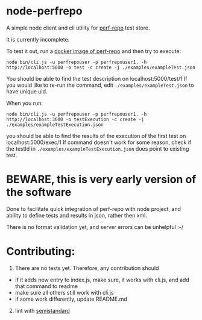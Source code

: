 # node-perfrepo

A simple node client and cli utility for [perf-repo](https://github.com/PerfCake/PerfRepo) test store.

It is currently incomplete.

To test it out, run a [docker image of perf-repo](https://github.com/PerfCake/Docker/tree/master/perfrepo)
and then try to execute:
```
node bin/cli.js -u perfrepouser -p perfrepouser1. -h http://localhost:5000 -o test -c create -j ./examples/exampleTest.json
```

You should be able to find the test description on localhost:5000/test/1
If you would like to re-run the command, edit `./examples/exampleTest.json` to have unique uid.

When you run:

```
node bin/cli.js -u perfrepouser -p perfrepouser1. -h http://localhost:3000 -o testExecution -c create -j ./examples/exampleTestExecution.json
```

you should be able to find the results of the execution of the first test on localhost:5000/exec/1
If command doesn't work for some reason, check if the testId in `./examples/exampleTestExecution.json` does point to existing test.

# BEWARE, this is very early version of the software

Done to facilitate quick integration of perf-repo with node project, 
and ability to define tests and results in json, rather then xml.

There is no format validation yet, and server errors can be unhelpful :-/

# Contributing:

1. There are no tests yet. Therefore, any contribution should
 * if it adds new entry to index.js, make sure, it works with cli.js, and add that command to readme
 * make sure all others still work with cli.js
 * if some work differently, update README.md
 
2. lint with [semistandard](https://github.com/Flet/semistandard)  
